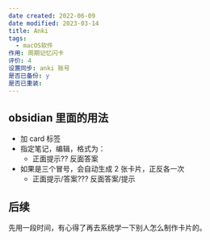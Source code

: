 ```yaml
---
date created: 2022-06-09
date modified: 2023-03-14
title: Anki
tags:
  - macOS软件
作用: 周期记忆闪卡
评价: 4
设置同步: anki 账号
是否已备份: y
是否已重装:
---
```


## obsidian 里面的用法

- 加 card 标签
- 指定笔记，编辑，格式为：
	- 正面提示?? 反面答案
- 如果是三个冒号，会自动生成 2 张卡片，正反各一次
	- 正面提示/答案??? 反面答案/提示

## 后续

先用一段时间，有心得了再去系统学一下别人怎么制作卡片的。
